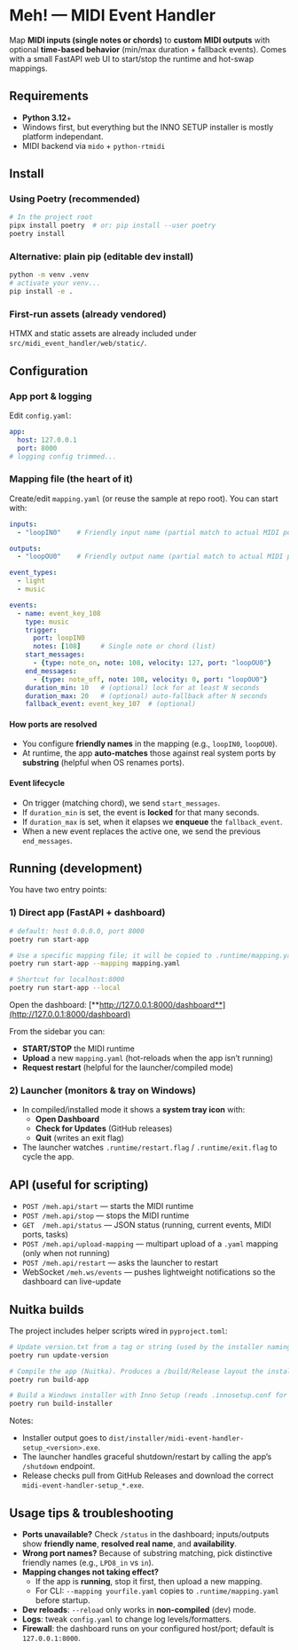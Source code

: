# Meh! — MIDI Event Handler

Map **MIDI inputs (single notes or chords)** to **custom MIDI outputs** with optional **time-based behavior** (min/max duration + fallback events). Comes with a small FastAPI web UI to start/stop the runtime and hot-swap mappings.

## Requirements

- **Python 3.12**+
- Windows first, but everything but the INNO SETUP installer is mostly platform independant.
- MIDI backend via `mido` + `python-rtmidi`

## Install

### Using Poetry (recommended)

```bash
# In the project root
pipx install poetry  # or: pip install --user poetry
poetry install
```

### Alternative: plain pip (editable dev install)

```bash
python -m venv .venv
# activate your venv...
pip install -e .
```

### First-run assets (already vendored)

HTMX and static assets are already included under `src/midi_event_handler/web/static/`.

## Configuration

### App port & logging

Edit `config.yaml`:

```yaml
app:
  host: 127.0.0.1
  port: 8000
# logging config trimmed...
```

### Mapping file (the heart of it)

Create/edit `mapping.yaml` (or reuse the sample at repo root). You can start with:

```yaml
inputs:
  - "loopIN0"    # Friendly input name (partial match to actual MIDI port)

outputs:
  - "loopOU0"    # Friendly output name (partial match to actual MIDI port)

event_types:
  - light
  - music

events:
  - name: event_key_108
    type: music
    trigger:
      port: loopIN0
      notes: [108]     # Single note or chord (list)
    start_messages:
      - {type: note_on, note: 108, velocity: 127, port: "loopOU0"}
    end_messages:
      - {type: note_off, note: 108, velocity: 0, port: "loopOU0"}
    duration_min: 10   # (optional) lock for at least N seconds
    duration_max: 20   # (optional) auto-fallback after N seconds
    fallback_event: event_key_107  # (optional)
```

#### How ports are resolved

- You configure **friendly names** in the mapping (e.g., `loopIN0`, `loopOU0`).
- At runtime, the app **auto-matches** those against real system ports by **substring** (helpful when OS renames ports).

#### Event lifecycle

- On trigger (matching chord), we send `start_messages`.
- If `duration_min` is set, the event is **locked** for that many seconds.
- If `duration_max` is set, when it elapses we **enqueue** the `fallback_event`.
- When a new event replaces the active one, we send the previous `end_messages`.

## Running (development)

You have two entry points:

### 1) Direct app (FastAPI + dashboard)

```bash
# default: host 0.0.0.0, port 8000
poetry run start-app

# Use a specific mapping file; it will be copied to .runtime/mapping.yaml
poetry run start-app --mapping mapping.yaml

# Shortcut for localhost:8000
poetry run start-app --local
```

Open the dashboard: [**http://127.0.0.1:8000/dashboard**](http://127.0.0.1:8000/dashboard)

From the sidebar you can:

- **START/STOP** the MIDI runtime
- **Upload** a new `mapping.yaml` (hot-reloads when the app isn’t running)
- **Request restart** (helpful for the launcher/compiled mode)

### 2) Launcher (monitors & tray on Windows)

- In compiled/installed mode it shows a **system tray icon** with:
  - **Open Dashboard**
  - **Check for Updates** (GitHub releases)
  - **Quit** (writes an exit flag)
- The launcher watches `.runtime/restart.flag` / `.runtime/exit.flag` to cycle the app.

## API (useful for scripting)

- `POST /meh.api/start` — starts the MIDI runtime
- `POST /meh.api/stop` — stops the MIDI runtime
- `GET  /meh.api/status` — JSON status (running, current events, MIDI ports, tasks)
- `POST /meh.api/upload-mapping` — multipart upload of a `.yaml` mapping (only when not running)
- `POST /meh.api/restart` — asks the launcher to restart
- WebSocket `/meh.ws/events` — pushes lightweight notifications so the dashboard can live-update

## Nuitka builds

The project includes helper scripts wired in `pyproject.toml`:

```bash
# Update version.txt from a tag or string (used by the installer naming)
poetry run update-version

# Compile the app (Nuitka). Produces a /build/Release layout the installer can use.
poetry run build-app

# Build a Windows installer with Inno Setup (reads .innosetup.conf for ISCC.exe path)
poetry run build-installer
```

Notes:

- Installer output goes to `dist/installer/midi-event-handler-setup_<version>.exe`.
- The launcher handles graceful shutdown/restart by calling the app’s `/shutdown` endpoint.
- Release checks pull from GitHub Releases and download the correct `midi-event-handler-setup_*.exe`.

## Usage tips & troubleshooting

- **Ports unavailable?** Check `/status` in the dashboard; inputs/outputs show **friendly name**, **resolved real name**, and **availability**.
- **Wrong port names?** Because of substring matching, pick distinctive friendly names (e.g., `LPD8_in` vs `in`).
- **Mapping changes not taking effect?**
  - If the app is **running**, stop it first, then upload a new mapping.
  - For CLI: `--mapping yourfile.yaml` copies to `.runtime/mapping.yaml` before startup.
- **Dev reloads**: `--reload` only works in **non-compiled** (dev) mode.
- **Logs**: tweak `config.yaml` to change log levels/formatters.
- **Firewall**: the dashboard runs on your configured host/port; default is `127.0.0.1:8000`.

